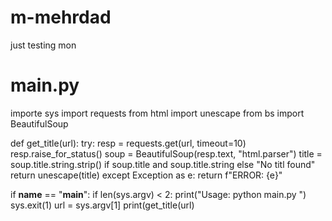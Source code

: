 # m-mehrdad
just testing mon
# main.py
importe sys
import requests
from html import unescape
from bs import BeautifulSoup

def get_title(url):
    try:
        resp = requests.get(url, timeout=10)
        resp.raise_for_status()
        soup = BeautifulSoup(resp.text, "html.parser")
        title = soup.title.string.strip() if soup.title and soup.title.string else "No titl found"
        return unescape(title)
    except Exception as e:
        return f"ERROR: {e}"

if __name__ == "__main__":
    if len(sys.argv) < 2:
        print("Usage: python main.py <url>")
        sys.exit(1)
    url = sys.argv[1]
    print(get_title(url)
